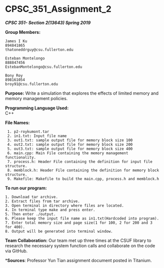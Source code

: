 # CPSC_351_Assignment_2
**_CPSC 351- Section 2(13643) Spring 2019_**

**Group Members:**

	James I Ku
	894841865
	thatoneddrguy@csu.fullerton.edu
    
	Esteban Montelongo
	888847456
	EstebanMontelongo@csu.fullerton.edu
	
	Bony Roy
	898161054
	broy91@csu.fullerton.edu


**Purpose:**
Write a simulation that explores the effects of limited memory and memory management policies.

**Programming Language Used:**	
C++


**File Names:**	

     1. p2-roykumont.tar
     2. in1.txt: Input file name
     3. out1.txt: sample output file for memory block size 100
     4. out2.txt: sample output file for memory block size 200
     5. out3.txt: sample output file for memory block size 400
     6. main.cpp: Main File containing the memory management functionality.
     7. process.h: Header File containing the definition for input file structure.
     8. memblock.h: Header File containing the definition for memory block structure.
     9. Makefile: Makefile to build the main.cpp, process.h and memblock.h
     
**To run our program:**	

    1. Download tar archive.
    2. Extract files from tar archive.
    3. Open terminal in directory where files are located.
    4. In terminal type make and press enter.
    5. Then enter ./output.    
    6. Please keep the input file name as in1.txt(Hardcoded into program).
    7. Enter total memory size and page size(1 for 100, 2 for 200 and 3 for 400).
    8. Output will be generated into terminal window.
    

**Team Collaboration:**
Our team met up three times at the CSUF library to research the necessary system function calls and collaborate on the code via GitHub.

***Sources**: Professor Yun Tian assignment document posted in Titanium.
